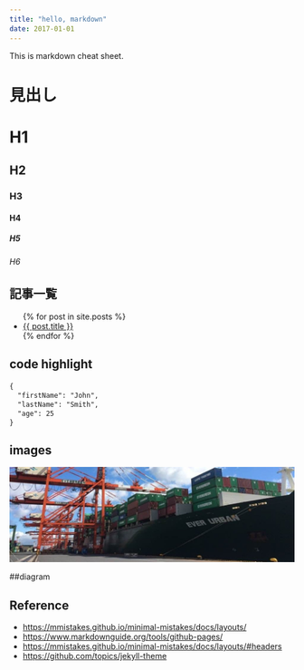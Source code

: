 ```yaml
---
title: "hello, markdown"
date: 2017-01-01
---
```


This is markdown cheat sheet.

# 見出し
# H1
## H2
### H3
#### H4
##### H5
###### H6

## 記事一覧
<ul>
  {% for post in site.posts %}
    <li>
      <a href="{{ post.url }}">{{ post.title }}</a>
    </li>
  {% endfor %}
</ul>

## code highlight
```
{
  "firstName": "John",
  "lastName": "Smith",
  "age": 25
}
```

## images
![teaser!](../teaser.jpeg "Probably here is for alt text.")

##diagram



## Reference

- <https://mmistakes.github.io/minimal-mistakes/docs/layouts/>
- <https://www.markdownguide.org/tools/github-pages/>
- <https://mmistakes.github.io/minimal-mistakes/docs/layouts/#headers>
- <https://github.com/topics/jekyll-theme>

